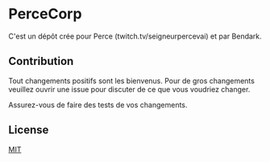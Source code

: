 # PerceCorp

C'est un dépôt crée pour Perce (twitch.tv/seigneurpercevai) et par Bendark.



## Contribution

Tout changements positifs sont les bienvenus. Pour de gros changements veuillez ouvrir une issue pour discuter de ce que vous voudriez changer.

Assurez-vous de faire des tests de vos changements.

## License

[MIT](https://choosealicense.com/licenses/mit/)